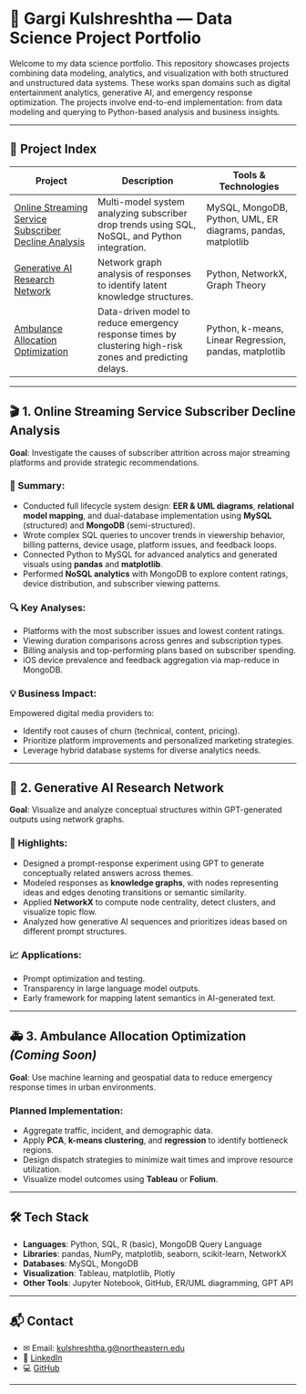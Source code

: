 
# 🧠 Gargi Kulshreshtha — Data Science Project Portfolio

Welcome to my data science portfolio. This repository showcases projects combining data modeling, analytics, and visualization with both structured and unstructured data systems. These works span domains such as digital entertainment analytics, generative AI, and emergency response optimization. The projects involve end-to-end implementation: from data modeling and querying to Python-based analysis and business insights.

---

## 📁 Project Index

| Project | Description | Tools & Technologies |
|--------|-------------|----------------------|
| [Online Streaming Service Subscriber Decline Analysis](https://github.com/Gargikul/Projects/blob/master/OnlineStreamingServicesConsumerAnalysis.ipynb) | Multi-model system analyzing subscriber drop trends using SQL, NoSQL, and Python integration. | MySQL, MongoDB, Python, UML, ER diagrams, pandas, matplotlib |
| [Generative AI Research Network](https://github.com/Gargikul/Projects/blob/master/GenerativeAIResearchNetwork.ipynb) | Network graph analysis of responses to identify latent knowledge structures. |Python, NetworkX, Graph Theory |
| [Ambulance Allocation Optimization](https://github.com/Gargikul/Projects/blob/master/Ambulance_Allocation_Project.ipynb) | Data-driven model to reduce emergency response times by clustering high-risk zones and predicting delays. | Python, k-means, Linear Regression, pandas, matplotlib |

---

## 🎬 1. Online Streaming Service Subscriber Decline Analysis

**Goal**: Investigate the causes of subscriber attrition across major streaming platforms and provide strategic recommendations.

### 📌 Summary:
- Conducted full lifecycle system design: **EER & UML diagrams**, **relational model mapping**, and dual-database implementation using **MySQL** (structured) and **MongoDB** (semi-structured).
- Wrote complex SQL queries to uncover trends in viewership behavior, billing patterns, device usage, platform issues, and feedback loops.
- Connected Python to MySQL for advanced analytics and generated visuals using **pandas** and **matplotlib**.
- Performed **NoSQL analytics** with MongoDB to explore content ratings, device distribution, and subscriber viewing patterns.

### 🔍 Key Analyses:
- Platforms with the most subscriber issues and lowest content ratings.
- Viewing duration comparisons across genres and subscription types.
- Billing analysis and top-performing plans based on subscriber spending.
- iOS device prevalence and feedback aggregation via map-reduce in MongoDB.

### 💡 Business Impact:
Empowered digital media providers to:
- Identify root causes of churn (technical, content, pricing).
- Prioritize platform improvements and personalized marketing strategies.
- Leverage hybrid database systems for diverse analytics needs.

---

## 🤖 2. Generative AI Research Network

**Goal**: Visualize and analyze conceptual structures within GPT-generated outputs using network graphs.

### 🧪 Highlights:
- Designed a prompt-response experiment using GPT to generate conceptually related answers across themes.
- Modeled responses as **knowledge graphs**, with nodes representing ideas and edges denoting transitions or semantic similarity.
- Applied **NetworkX** to compute node centrality, detect clusters, and visualize topic flow.
- Analyzed how generative AI sequences and prioritizes ideas based on different prompt structures.

### 📈 Applications:
- Prompt optimization and testing.
- Transparency in large language model outputs.
- Early framework for mapping latent semantics in AI-generated text.

---

## 🚑 3. Ambulance Allocation Optimization *(Coming Soon)*

**Goal**: Use machine learning and geospatial data to reduce emergency response times in urban environments.

### Planned Implementation:
- Aggregate traffic, incident, and demographic data.
- Apply **PCA**, **k-means clustering**, and **regression** to identify bottleneck regions.
- Design dispatch strategies to minimize wait times and improve resource utilization.
- Visualize model outcomes using **Tableau** or **Folium**.

---

## 🛠️ Tech Stack

- **Languages**: Python, SQL, R (basic), MongoDB Query Language
- **Libraries**: pandas, NumPy, matplotlib, seaborn, scikit-learn, NetworkX
- **Databases**: MySQL, MongoDB
- **Visualization**: Tableau, matplotlib, Plotly
- **Other Tools**: Jupyter Notebook, GitHub, ER/UML diagramming, GPT API

---

## 📬 Contact

- ✉ Email: kulshreshtha.g@northeastern.edu  
- 🔗 [LinkedIn](https://www.linkedin.com/in/gargi-kul/)  
- 💻 [GitHub](https://github.com/Gargikul)

---
